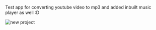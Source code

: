 Test app for converting youtube video to mp3 and added inbuilt music player as well :D

![new project](https://cloud.githubusercontent.com/assets/18650471/22433251/c5dbf1f0-e73d-11e6-9f03-7a32d702a1ca.png)
